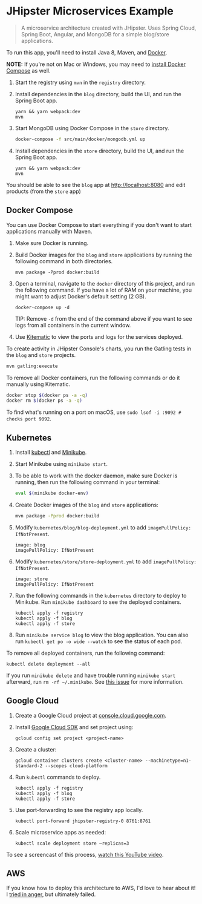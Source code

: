 # JHipster Microservices Example

> A microservice architecture created with JHipster. Uses Spring Cloud, Spring Boot, Angular, and MongoDB for a simple blog/store applications. 

To run this app, you'll need to install Java 8, Maven, and [Docker](https://docs.docker.com/engine/installation/).

**NOTE:** If you're not on Mac or Windows, you may need to [install Docker Compose](https://docs.docker.com/compose/install/) as well.

1. Start the registry using `mvn` in the `registry` directory.
2. Install dependencies in the `blog` directory, build the UI, and run the Spring Boot app.
 
    ```
    yarn && yarn webpack:dev
    mvn
    ``` 
    
3. Start MongoDB using Docker Compose in the `store` directory.
    
    ```bash
    docker-compose -f src/main/docker/mongodb.yml up
    ```
    
4. Install dependencies in the `store` directory, build the UI, and run the Spring Boot app.
 
    ```
    yarn && yarn webpack:dev
    mvn
    ``` 
    
You should be able to see the `blog` app at <http://localhost:8080> and edit products (from the `store` app)

## Docker Compose

You can use Docker Compose to start everything if you don't want to start applications manually with Maven.

1. Make sure Docker is running.
2. Build Docker images for the `blog` and `store` applications by running the following command in both directories.

    ```
    mvn package -Pprod docker:build
    ```
    
3. Open a terminal, navigate to the `docker` directory of this project, and run the following command. If you have a lot
of RAM on your machine, you might want to adjust Docker's default setting (2 GB).

    ```
    docker-compose up -d
    ````
    
    TIP: Remove `-d` from the end of the command above if you want to see logs from all containers in the current window.
    
4. Use [Kitematic](https://kitematic.com/) to view the ports and logs for the services deployed.

To create activity in JHipster Console's charts, you run the Gatling tests in the `blog` and `store` projects.

```bash
mvn gatling:execute
```

To remove all Docker containers, run the following commands or do it manually using Kitematic.

```bash
docker stop $(docker ps -a -q)
docker rm $(docker ps -a -q)
```

To find what's running on a port on macOS, use `sudo lsof -i :9092 # checks port 9092`.

## Kubernetes

1. Install [kubectl](https://kubernetes.io/docs/tasks/kubectl/install/) and [Minikube](https://github.com/kubernetes/minikube/releases).
2. Start Minikube using `minikube start`.
3. To be able to work with the docker daemon, make sure Docker is running, then run the following command in your terminal:

    ```bash
    eval $(minikube docker-env)
    ```

4. Create Docker images of the `blog` and `store` applications:

   ```bash
   mvn package -Pprod docker:build
   ```
  
5. Modify `kubernetes/blog/blog-deployment.yml` to add `imagePullPolicy: IfNotPresent`.

    ```
    image: blog
    imagePullPolicy: IfNotPresent
    ```

6. Modify `kubernetes/store/store-deployment.yml` to add `imagePullPolicy: IfNotPresent`.

    ```
    image: store
    imagePullPolicy: IfNotPresent
    ```
    
7. Run the following commands in the `kubernetes` directory to deploy to Minikube. Run `minikube dashboard` to see the deployed containers.

    ```
    kubectl apply -f registry
    kubectl apply -f blog
    kubectl apply -f store
    ```

9. Run `minikube service blog` to view the blog application. You can also run `kubectl get po -o wide --watch` to see the status of each pod.

To remove all deployed containers, run the following command:

    kubectl delete deployment --all

If you run `minikube delete` and have trouble running `minikube start` afterward, run `rm -rf ~/.minikube`. See [this issue](https://github.com/kubernetes/minikube/issues/290) for more information.

## Google Cloud

1. Create a Google Cloud project at [console.cloud.google.com](https://console.cloud.google.com/).
2. Install [Google Cloud SDK](https://cloud.google.com/sdk/) and set project using:
  
       gcloud config set project <project-name>

3. Create a cluster:
  
       gcloud container clusters create <cluster-name> --machinetype=n1-standard-2 --scopes cloud-platform

4. Run `kubectl` commands to deploy.

    ```
    kubectl apply -f registry
    kubectl apply -f blog
    kubectl apply -f store
    ```

5. Use port-forwarding to see the registry app locally.

       kubectl port-forward jhipster-registry-0 8761:8761

6. Scale microservice apps as needed:

       kubectl scale deployment store —replicas=3
    
To see a screencast of this process, [watch this YouTube video](https://youtu.be/dgVQOYEwleA).

## AWS

If you know how to deploy this architecture to AWS, I'd love to hear about it! I [tried in anger](https://groups.google.com/forum/#!msg/jhipster-dev/NNA3TScENVE/WmbG2Qt_AwAJ), but ultimately failed.
